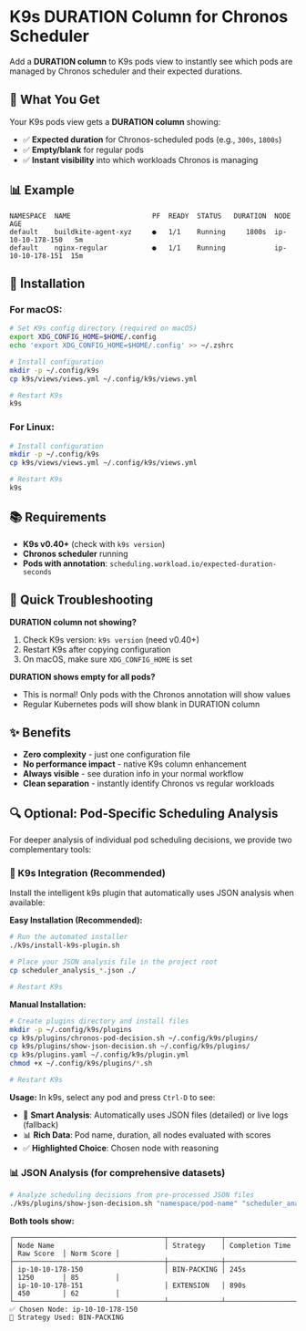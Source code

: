 # K9s DURATION Column for Chronos Scheduler

Add a **DURATION column** to K9s pods view to instantly see which pods are managed by Chronos scheduler and their expected durations.

## 🎯 What You Get

Your K9s pods view gets a **DURATION column** showing:
- ✅ **Expected duration** for Chronos-scheduled pods (e.g., `300s`, `1800s`)
- ✅ **Empty/blank** for regular pods
- ✅ **Instant visibility** into which workloads Chronos is managing

## 📊 Example

```
NAMESPACE  NAME                    PF  READY  STATUS   DURATION  NODE              AGE
default    buildkite-agent-xyz     ●   1/1    Running     1800s  ip-10-10-178-150   5m
default    nginx-regular           ●   1/1    Running            ip-10-10-178-151  15m
```

## 🚀 Installation

### For macOS:
```bash
# Set K9s config directory (required on macOS)
export XDG_CONFIG_HOME=$HOME/.config
echo 'export XDG_CONFIG_HOME=$HOME/.config' >> ~/.zshrc

# Install configuration
mkdir -p ~/.config/k9s
cp k9s/views/views.yml ~/.config/k9s/views.yml

# Restart K9s
k9s
```

### For Linux:
```bash
# Install configuration
mkdir -p ~/.config/k9s
cp k9s/views/views.yml ~/.config/k9s/views.yml

# Restart K9s
k9s
```

## 📚 Requirements

- **K9s v0.40+** (check with `k9s version`)
- **Chronos scheduler** running
- **Pods with annotation**: `scheduling.workload.io/expected-duration-seconds`

## 🐛 Quick Troubleshooting

**DURATION column not showing?**
1. Check K9s version: `k9s version` (need v0.40+)
2. Restart K9s after copying configuration
3. On macOS, make sure `XDG_CONFIG_HOME` is set

**DURATION shows empty for all pods?**
- This is normal! Only pods with the Chronos annotation will show values
- Regular Kubernetes pods will show blank in DURATION column

## ✨ Benefits

- **Zero complexity** - just one configuration file
- **No performance impact** - native K9s column enhancement  
- **Always visible** - see duration info in your normal workflow
- **Clean separation** - instantly identify Chronos vs regular workloads

## 🔍 Optional: Pod-Specific Scheduling Analysis

For deeper analysis of individual pod scheduling decisions, we provide two complementary tools:

### 📱 K9s Integration (Recommended)

Install the intelligent k9s plugin that automatically uses JSON analysis when available:

**Easy Installation (Recommended):**
```bash
# Run the automated installer
./k9s/install-k9s-plugin.sh

# Place your JSON analysis file in the project root
cp scheduler_analysis_*.json ./

# Restart K9s
```

**Manual Installation:**
```bash
# Create plugins directory and install files
mkdir -p ~/.config/k9s/plugins
cp k9s/plugins/chronos-pod-decision.sh ~/.config/k9s/plugins/
cp k9s/plugins/show-json-decision.sh ~/.config/k9s/plugins/
cp k9s/plugins.yaml ~/.config/k9s/plugin.yml
chmod +x ~/.config/k9s/plugins/*.sh

# Restart K9s
```

**Usage:** In k9s, select any pod and press `Ctrl-D` to see:
- 🎯 **Smart Analysis**: Automatically uses JSON files (detailed) or live logs (fallback)
- 📊 **Rich Data**: Pod name, duration, all nodes evaluated with scores
- ✅ **Highlighted Choice**: Chosen node with reasoning

### 📊 JSON Analysis (for comprehensive datasets)

```bash
# Analyze scheduling decisions from pre-processed JSON files
./k9s/plugins/show-json-decision.sh "namespace/pod-name" "scheduler_analysis.json"
```

**Both tools show:**
```
┌─────────────────────────────────────┬─────────────┬─────────────────┬────────────┬────────────┐
│ Node Name                           │ Strategy    │ Completion Time │ Raw Score  │ Norm Score │
├─────────────────────────────────────┼─────────────┼─────────────────┼────────────┼────────────┤
│ ip-10-10-178-150                    │ BIN-PACKING │ 245s            │ 1250       │ 85         │
│ ip-10-10-178-151                    │ EXTENSION   │ 890s            │ 450        │ 62         │
└─────────────────────────────────────┴─────────────┴─────────────────┴────────────┴────────────┘
✅ Chosen Node: ip-10-10-178-150
🎯 Strategy Used: BIN-PACKING
```
